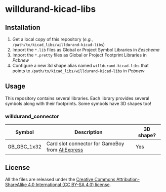 # willdurand-kicad-libs

## Installation

1. Get a local copy of this repository (_e.g._, `/path/to/kicad_libs/willdurand-kicad-libs`)
2. Import the `*.lib` files as Global or Project Symbol Libraries in _Eeschema_
3. Import the `*.pretty` files as Global or Project Footprint Libraries in _Pcbnew_
4. Configure a new 3d shape alias named `willdurand-kicad-libs` that points to `/path/to/kicad_libs/willdurand-kicad-libs` in _Pcbnew_

## Usage

This repository contains several libraries. Each library provides several
symbols along with their footprints. Some symbols have 3D shapes too!

### willdurand_connector

| Symbol      | Description                                                                                         | 3D shape? |
| ----------- | --------------------------------------------------------------------------------------------------- | --------- |
| GB_GBC_1x32 | Card slot connector for GameBoy from [AliExpress](https://www.aliexpress.com/item/32832493101.html) | Yes       |

## License

All the files are released under the [Creative Commons Attribution-ShareAlike 4.0 International (CC BY-SA 4.0) license](https://creativecommons.org/licenses/by-sa/4.0/).
